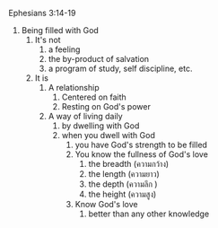 Ephesians 3:14-19

1. Being filled with God
   1. It's not
      1. a feeling
      2. the by-product of salvation
      3. a program of study, self discipline, etc.
   4. It is
      1. A relationship
         1. Centered on faith
         2. Resting on God's power
      2. A way of living daily
         1. by dwelling with God
         2. when you dwell with God
            1. you have God's strength to be filled
            2. You know the fullness of God's love
               1. the breadth (ความกว้าง)
               2. the length (ความยาว)
               3. the depth (ความลึก )
               4. the height (ความสูง)
            3. Know God's love
               1. better than any other knowledge
